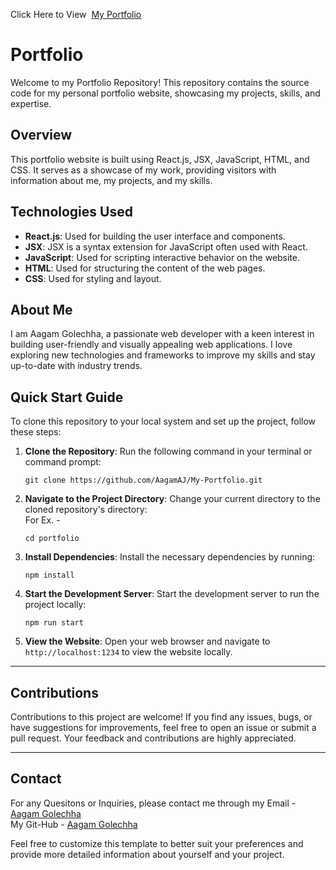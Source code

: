Click Here to View &nbsp;[My Portfolio](https://aagamjain-portfolio.netlify.app/)

# Portfolio

Welcome to my Portfolio Repository! This repository contains the source code for my personal portfolio website, showcasing my projects, skills, and expertise.

## Overview

This portfolio website is built using React.js, JSX, JavaScript, HTML, and CSS. It serves as a showcase of my work, providing visitors with information about me, my projects, and my skills.

## Technologies Used

- **React.js**: Used for building the user interface and components.
- **JSX**: JSX is a syntax extension for JavaScript often used with React.
- **JavaScript**: Used for scripting interactive behavior on the website.
- **HTML**: Used for structuring the content of the web pages.
- **CSS**: Used for styling and layout.

## About Me

I am Aagam Golechha, a passionate web developer with a keen interest in building user-friendly and visually appealing web applications. I love exploring new technologies and frameworks to improve my skills and stay up-to-date with industry trends.

## Quick Start Guide

To clone this repository to your local system and set up the project, follow these steps:

1. **Clone the Repository**: Run the following command in your terminal or command prompt:
   ```
   git clone https://github.com/AagamAJ/My-Portfolio.git
   ```

2. **Navigate to the Project Directory**: Change your current directory to the cloned repository's directory: <br>
   For Ex. -
   ```
   cd portfolio
   ```

4. **Install Dependencies**: Install the necessary dependencies by running:
   ```
   npm install
   ```

5. **Start the Development Server**: Start the development server to run the project locally:
   ```
   npm run start
   ```

6. **View the Website**: Open your web browser and navigate to `http://localhost:1234` to view the website locally.

---

## Contributions

Contributions to this project are welcome! If you find any issues, bugs, or have suggestions for improvements, feel free to open an issue or submit a pull request. Your feedback and contributions are highly appreciated.

---

## Contact

For any Quesitons or Inquiries, please contact me through my Email - [Aagam Golechha](mailto:aagamaj1212@gmail.com) <br>
My Git-Hub - [Aagam Golechha](https://github.com/AagamAJ)

Feel free to customize this template to better suit your preferences and provide more detailed information about yourself and your project.
